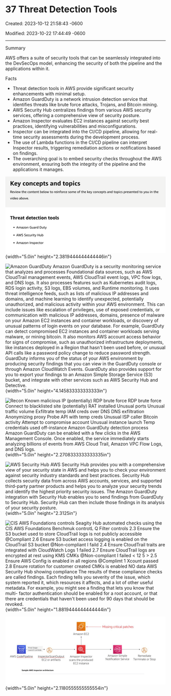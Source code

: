 # 37 Threat Detection Tools

Created: 2023-10-12 21:58:43 -0600

Modified: 2023-10-22 17:44:49 -0600

---

Summary

AWS offers a suite of security tools that can be seamlessly integrated into the DevSecOps model, enhancing the security of both the pipeline and the applications within it.

Facts

- Threat detection tools in AWS provide significant security enhancements with minimal setup.
- Amazon GuardDuty is a network intrusion detection service that identifies threats like brute force attacks, Trojans, and Bitcoin mining.
- AWS Security Hub centralizes findings from various AWS security services, offering a comprehensive view of security posture.
- Amazon Inspector evaluates EC2 instances against security best practices, identifying vulnerabilities and misconfigurations.
- Inspector can be integrated into the CI/CD pipeline, allowing for real-time security assessments during the development process.
- The use of Lambda functions in the CI/CD pipeline can interpret Inspector results, triggering remediation actions or notifications based on findings.
- The overarching goal is to embed security checks throughout the AWS environment, ensuring both the integrity of the pipeline and the applications it manages.



![Key concepts and topics Review the content below to reinforce some of the key concepts and topics presented to you in the video above. Threat detection tools • Amazon Guard Duty • AWS Security Hub • Amazon Inspector ](../../../media/AWS-DevOps-Module-10-37-Threat-Detection-Tools-image1.png){width="5.0in" height="2.3819444444444446in"}



![Amazon GuardDuty Amazon GuardDuty is a security monitoring service that analyzes and processes Foundational data sources, such as AWS CloudTrail management events, AWS CloudTrail event logs, VPC flow logs, and DNS logs. It also processes features such as Kubernetes audit logs, RDS login activity, S3 logs, EBS volumes, and Runtime monitoring. It uses threat intelligence feeds, such as lists of malicious IP addresses and domains, and machine learning to identify unexpected, potentially unauthorized, and malicious activity within your AWS environment. This can include issues like escalation of privileges, use of exposed credentials, or communication with malicious IP addresses, domains, presence of malware on your Amazon EC2 instances and container workloads, or discovery of unusual patterns of login events on your database. For example, GuardDuty can detect compromised EC2 instances and container workloads serving malware, or mining bitcoin. It also monitors AWS account access behavior for signs of compromise, such as unauthorized infrastructure deployments, like instances deployed in a Region that hasn't been used before, or unusual API calls like a password policy change to reduce password strength. GuardDuty informs you of the status of your AWS environment by producing security findings that you can view in the GuardDuty console or through Amazon CloudWatch Events. GuardDuty also provides support for you to export your findings to an Amazon Simple Storage Service (S3) bucket, and integrate with other services such as AWS Security Hub and Detective. ](../../../media/AWS-DevOps-Module-10-37-Threat-Detection-Tools-image2.png){width="5.0in" height="4.145833333333333in"}



![Recon Known malicious IP (potentially) RDP brute force RDP brute force Connect to blacklisted site (potentially) RAT installed Unusual ports Unusual traffic volume Exfiltrate temp IAM creds over DNS DNS exfiltration Anonymizing proxy Probe API with temp creds Unusual ISP caller Bitcoin activity Attempt to compromise account Unusual instance launch Temp credentials used off-instance Amazon GuardDuty detection process Amazon GuardDuty can be enabled with a few clicks in the AWS Management Console. Once enabled, the service immediately starts analyzing billions of events from AWS Cloud Trail, Amazon VPC Flow Logs, and DNS logs. ](../../../media/AWS-DevOps-Module-10-37-Threat-Detection-Tools-image3.png){width="5.0in" height="2.2708333333333335in"}



![AWS Security Hub AWS Security Hub provides you with a comprehensive view of your security state in AWS and helps you to check your environment against security industry standards and best practices. Security Hub collects security data from across AWS accounts, services, and supported third-party partner products and helps you to analyze your security trends and identify the highest priority security issues. The Amazon GuardDuty integration with Security Hub enables you to send findings from GuardDuty to Security Hub. Security Hub can then include those findings in its analysis of your security posture. ](../../../media/AWS-DevOps-Module-10-37-Threat-Detection-Tools-image4.png){width="5.0in" height="2.3125in"}



![CIS AWS Foundations controls Seagity Hub automated checks using the CIS AWS Foundations Benchmuk controtL Q Filter controls 2.3 Ensure the S3 bucket used to store CloudTrail logs is not publicly accessible @Compliant 2.6 Ensure S3 bucket access logging is enabled on the CloudTrail S3 bucket @Non-compliant I faild 2.4 Ensure CtoudTrail traits are integrated with CloudWatch Logs 1 failed 2.7 Ensure CloudTrail logs are encrypted at rest using KMS CMKs @Non-compliant I failed < 12 5 > 2.5 Ensure AWS Config is enabled in all regions @Complimt 1 Xcount passed 2.8 Ensure rotation for customer created CMKs is enabled NO data AWS Security Hub showing compliance The results of these compliance checks are called findings. Each finding tells you severity of the issue, which system reported it, which resources it affects, and a lot of other useful metadata. For example, you might see a finding that lets you know that multi- factor authentication should be enabled for a root account, or that there are credentials that haven't been used for 90 days that should be revoked. ](../../../media/AWS-DevOps-Module-10-37-Threat-Detection-Tools-image5.png){width="5.0in" height="1.8819444444444444in"}



![Missing critical patches Final Stage• ¯ Launch Lambda AWS CodePip_ellne InspectorScanQutpvt EC2 or artifacts Sample AWS Inspector architecture Amazon EC2 Amazon Inspector scans the produced EC2 instance Amazon Simple Notification Service Remediate Terminate or Stop ](../../../media/AWS-DevOps-Module-10-37-Threat-Detection-Tools-image6.png){width="5.0in" height="2.1180555555555554in"}








